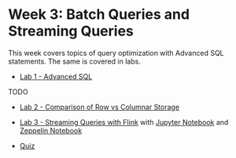 # Week 3: Batch Queries and Streaming Queries

This week covers topics of query optimization with Advanced SQL statements. The same is covered in labs.

- [Lab 1 - Advanced SQL](labs/lab1/C3_W3_Assignment_Solution.ipynb)

TODO
- [Lab 2 - Comparison of Row vs Columnar Storage](labs/lab2/)

- [Lab 3 - Streaming Queries with Flink](labs/lab3/lab.html)  with [Jupyter Notebook](labs/lab3/C3_W3_Lab_2_Streaming_Queries_Solution.ipynb) and [Zeppelin Notebook](labs/lab3/C3_W3_Lab_2_Streaming_Queries_Flink_Studio.zpln)

- [Quiz](quiz.html)